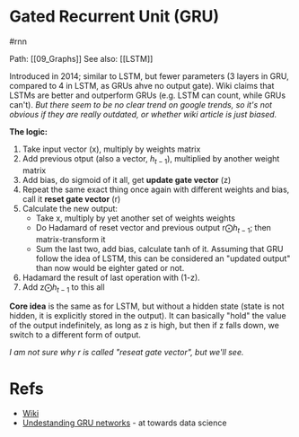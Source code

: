 # Gated Recurrent Unit (GRU)

#rnn

Path: [[09_Graphs]]
See also: [[LSTM]]

Introduced in 2014; similar to LSTM, but fewer parameters (3 layers in GRU, compared to 4 in LSTM, as GRUs ahve no output gate). Wiki claims that LSTMs are  better and outperform GRUs (e.g. LSTM can count, while GRUs can't). _But there seem to be no clear trend on google trends, so it's not obvious if they are really outdated, or whether wiki article is just biased._

**The logic:**
1. Take input vector (x), multiply by weights matrix
2. Add previous otput (also a vector, $h_{t-1}$), multiplied by another weight matrix
3. Add bias, do sigmoid of it all, get **update gate vector** (z)
4. Repeat the same exact thing once again with different weights and bias, call it **reset gate vector** (r)
5. Calculate the new output:
    * Take x, multiply by yet another set of weights weights
    * Do Hadamard of reset vector and previous output r⨀$h_{t-1}$; then matrix-transform it
    * Sum the last two, add bias, calculate tanh of it. Assuming that GRU follow the idea of LSTM, this can be considered an "updated output" than now would be eighter gated or not.
 6. Hadamard the result of last operation with (1-z).
 7. Add z⨀$h_{t-1}$ to this all

**Core idea** is the same as for LSTM, but without a hidden state (state is not hidden, it is explicitly stored in the output). It can basically "hold" the value of the output indefinitely, as long as z is high, but then if z falls down, we switch to a different form of output.

_I am not sure why r is called "reseat gate vector", but we'll see._

# Refs
* [Wiki](https://en.wikipedia.org/wiki/Gated_recurrent_unit)
* [Undestanding GRU networks](https://towardsdatascience.com/understanding-gru-networks-2ef37df6c9be) - at towards data science